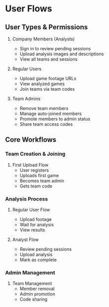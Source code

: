 # User Flows

## User Types & Permissions
1. Company Members (Analysts)
   - Sign in to review pending sessions
   - Upload analysis images and descriptions
   - View all teams and sessions

2. Regular Users
   - Upload game footage URLs
   - View analyzed games
   - Join teams via team codes

3. Team Admins
   - Remove team members
   - Manage auto-joined members
   - Promote members to admin status
   - Share team access codes

## Core Workflows

### Team Creation & Joining
1. First Upload Flow
   - User registers
   - Uploads first game
   - Becomes team admin
   - Gets team code

### Analysis Process
1. Regular User Flow
   - Upload footage
   - Wait for analysis
   - View results

2. Analyst Flow
   - Review pending sessions
   - Upload analysis
   - Mark as complete

### Admin Management
1. Team Management
   - Member removal
   - Admin promotion
   - Code sharing
